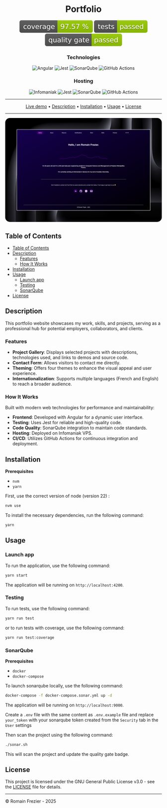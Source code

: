 <h1 align="center" style="text-align: center;">Portfolio</h1>
<div align="center" style="text-align: center;">
  <img src="documentation/assets/badges/coverage-badge.svg" alt="Coverage"/>
  <img src="documentation/assets/badges/test-badge.svg" alt="Test"/>
  <img src="documentation/assets/badges/sonar-badge.svg" alt="Sonar"/>
</div>
<h3 align="center" style="text-align: center;">Technologies</h3>
<div align="center" style="text-align: center;">
  <img src="https://img.shields.io/badge/Angular-v18-darkred?logo=angular&labelColor=darkred" alt="Angular"/>
  <img src="https://img.shields.io/badge/Jest-v29-darkred?logo=jest&labelColor=darkred" alt="Jest"/>
  <img src="https://img.shields.io/badge/SonarQube-v10-darkred?logo=sonarqube&labelColor=darkred" alt="SonarQube"/>
  <img src="https://img.shields.io/badge/GitHub%20Actions-v4-darkred?logo=github&labelColor=darkred" alt="GitHub Actions"/>
</div>
<h3 align="center" style="text-align: center;">Hosting</h3>
<div align="center" style="text-align: center;">
  <img src="https://img.shields.io/badge/Infomaniak%20VPS-darkgreen?logo=infomaniak&labelColor=darkgreen" alt="Infomaniak"/>
  <img src="https://img.shields.io/badge/Traefik-darkgreen?logo=traefik-proxy&labelColor=darkgreen" alt="Jest"/>
  <img src="https://img.shields.io/badge/Nginx-darkgreen?logo=nginx&labelColor=darkgreen" alt="SonarQube"/>
  <img src="https://img.shields.io/badge/MinIO-darkgreen?logo=minio&labelColor=darkgreen" alt="GitHub Actions"/>
</div>

---

<div align="center" style="text-align: center;">
  <a href="https://romainfrezier.com/">Live demo</a> •
  <a href="#description">Description</a> •
  <a href="#installation">Installation</a> •
  <a href="#usage">Usage</a> •
  <a href="#license">License</a>
</div>

---
<div align="center" style="text-align: center">
  <img style="border-radius: 15px; max-height: 600px" src="documentation/assets/preview.jpeg" alt="preview"/>
</div>


## Table of Contents

<!-- TOC -->
  * [Table of Contents](#table-of-contents)
  * [Description](#description)
    * [Features](#features)
    * [How It Works](#how-it-works)
  * [Installation](#installation)
  * [Usage](#usage)
    * [Launch app](#launch-app)
    * [Testing](#testing)
    * [SonarQube](#sonarqube)
  * [License](#license)
<!-- TOC -->

## Description

This portfolio website showcases my work, skills, and projects, serving as a professional hub for potential employers, collaborators, and clients.

### Features

- **Project Gallery**: Displays selected projects with descriptions, technologies used, and links to demos and source code.
- **Contact Form**: Allows visitors to contact me directly.
- **Theming**: Offers four themes to enhance the visual appeal and user experience.
- **Internationalization**: Supports multiple languages (French and English) to reach a broader audience.

### How It Works

Built with modern web technologies for performance and maintainability:

- **Frontend**: Developed with Angular for a dynamic user interface.
- **Testing**: Uses Jest for reliable and high-quality code.
- **Code Quality**: SonarQube integration to maintain code standards.
- **Hosting**: Deployed on Infomaniak VPS.
- **CI/CD**: Utilizes GitHub Actions for continuous integration and deployment.

## Installation

**Prerequisites**

- `nvm`
- `yarn`

First, use the correct version of node (version 22) :

```bash
nvm use
```

To install the necessary dependencies, run the following command:

```bash
yarn
```

## Usage

### Launch app

To run the application, use the following command:

```bash
yarn start
```

The application will be running on `http://localhost:4200`.

### Testing

To run tests, use the following command:

```bash
yarn run test
```

or to run tests with coverage, use the following command:

```bash
yarn run test:coverage
```

### SonarQube

**Prerequisites**

- `docker`
- `docker-compose`

To launch sonarqube locally, use the following command:

```bash
docker-compose -f docker-compose.sonar.yml up -d
```

The application will be running on `http://localhost:9000`.

Create a `.env` file with the same content as `.env.example` file and replace `your_token` with your sonarqube token created from the `Security` tab in the `User` settings

Then scan the project using the following command:

```bash
./sonar.sh
```

This will scan the project and update the quality gate badge.

## License

This project is licensed under the GNU General Public License v3.0 - see the [LICENSE](LICENSE) file for details.

---

© Romain Frezier - 2025
